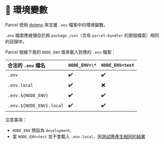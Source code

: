 # 🌳 環境變數

Parcel 使用 [dotenv](https://github.com/motdotla/dotenv) 來支援 `.env` 檔案中的環境變數。

`.env` 檔案應被儲存於與 `package.json`（含有 `parcel-bundler` 的那個檔案）相同的目錄中。

Parcel 根據下表的 `NODE_ENV` 值來載入對應的 `.env` 檔案：

| 合法的 `.env` 檔名 | `NODE_ENV=\*` | `NODE_ENV=test` |
| :--- | :--- | :--- |
| `.env` | ✔️ | ✔️ |
| `.env.local` | ✔️ | ✖️ |
| `.env.${NODE_ENV}` | ✔️ | ✔️ |
| `.env.${NODE_ENV}.local` | ✔️ | ✔️ |

注意事項：

* `NODE_ENV` 預設為 `development`.
* 當 `NODE_ENV=test` 並不會載入 `.env.local`，因[測試應產生相同的結果](https://github.com/parcel-bundler/parcel/blob/28df546a2249b6aac1e529dd629f506ba6b0a4bb/src/utils/env.js#L9)

